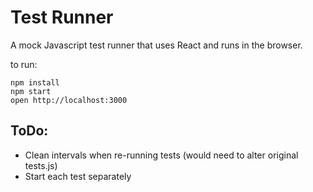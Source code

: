 # Test Runner
A mock Javascript test runner that uses React and runs in the browser.

to run:
```
npm install
npm start
open http://localhost:3000
```

## ToDo:
 - Clean intervals when re-running tests (would need to alter original tests.js)
 - Start each test separately
